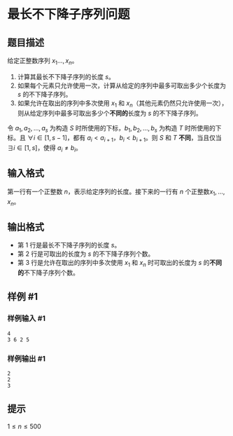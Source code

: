 # 最长不下降子序列问题

## 题目描述

给定正整数序列 $x_1 \ldots, x_n$。

1. 计算其最长不下降子序列的长度 $s$。
2. 如果每个元素只允许使用一次，计算从给定的序列中最多可取出多少个长度为 $s$ 的不下降子序列。
3. 如果允许在取出的序列中多次使用 $x_1$ 和 $x_n$（其他元素仍然只允许使用一次），则从给定序列中最多可取出多少个**不同的**长度为 $s$ 的不下降子序列。

令 $a_1, a_2, \ldots, a_s$ 为构造 $S$ 时所使用的下标，$b_1, b_2, \ldots, b_s$ 为构造 $T$ 时所使用的下标。且 $\forall i \in [1,s-1]$，都有 $a_i \lt a_{i+1}$，$b_i \lt b_{i+1}$。则 $S$ 和 $T$ **不同**，当且仅当 $\exists i \in [1,s]$，使得 $a_i \neq b_i$。

## 输入格式

第一行有一个正整数 $n$，表示给定序列的长度。接下来的一行有 $n$ 个正整数$x_1, ..., x_n$。


## 输出格式

- 第 1 行是最长不下降子序列的长度 $s$。
- 第 2 行是可取出的长度为 $s$ 的不下降子序列个数。
- 第 3 行是允许在取出的序列中多次使用 $x_1$ 和 $x_n$ 时可取出的长度为 $s$ 的**不同的**不下降子序列个数。


## 样例 #1

### 样例输入 #1
```
4
3 6 2 5
```

### 样例输出 #1

```
2
2
3
```

## 提示

$1 \le n\le 500$
